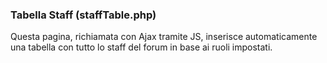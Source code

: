 ### Tabella Staff (staffTable.php)
Questa pagina, richiamata con Ajax tramite JS, inserisce automaticamente una tabella con tutto lo staff del forum in base ai ruoli impostati.
